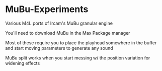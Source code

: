 # MuBu-Experiments
Various M4L ports of Ircam's MuBu granular engine

You'll need to download MuBu in the Max Package manager

Most of these require you to place the playhead somewhere in the buffer and start moving parameters to generate any sound

MuBu split works when you start messing w/ the position variation for widening effects
